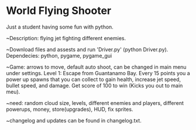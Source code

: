 # World Flying Shooter
 Just a student having some fun with python.

~Description: flying jet fighting different enemies.

~Download files and assests and run 'Driver.py' (python Driver.py).
Dependecies: python, pygame, pygame_gui

~Game: arrows to move, default auto shoot, can be changed in main menu under settings. Level 1: Escape from Guantanamo Bay. Every 15 points you a power up spawns that you can collect to gain health, increase jet speed, bullet speed, and damage. Get score of 100 to win (Kicks you out to main meu).

~need: random cloud size, levels, different enemies and players, different powerups, money, store(upgrades), HUD, fix sprites.

~changelog and updates can be found in changelog.txt.
